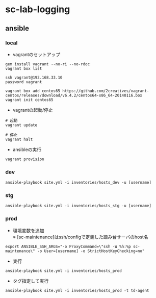 # sc-lab-logging

## ansible

### local

* vagrantのセットアップ

```
gem install vagrant --no-ri --no-rdoc
vagrant box list

ssh vagrant@192.168.33.10
password vagrant

vagrant box add centos65 https://github.com/2creatives/vagrant-centos/releases/download/v6.4.2/centos64-x86_64-20140116.box
vagrant init centos65
```

* vagrantの起動/停止

```
# 起動
vagrant update

# 停止
vagrant halt
```

* ansibleの実行

```
vagrant provision
```

### dev

```
ansible-playbook site.yml -i inventories/hosts_dev -u [username]
```

### stg

```
ansible-playbook site.yml -i inventories/hosts_stg -u [username]
```

### prod

* 環境変数を追加
<br>※ [sc-maintenance]はssh/configで定義した踏み台サーバのhost名

```
export ANSIBLE_SSH_ARGS="-o ProxyCommand=\"ssh -W %h:%p sc-maintenance\" -o User=[username] -o StrictHostKeyChecking=no"
```

* 実行

```
ansible-playbook site.yml -i inventories/hosts_prod
```

* タグ指定して実行

```
ansible-playbook site.yml -i inventories/hosts_prod -t td-agent
```
